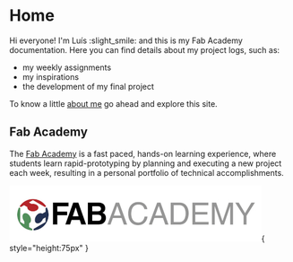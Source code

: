 # Home

Hi everyone! I'm Luís :slight_smile: and this is my Fab Academy documentation.
Here you can find details about my project logs, such as:

* my weekly assignments
* my inspirations 
* the development of my final project

To know a little [about me]() go ahead and explore this site.

## Fab Academy

The [Fab Academy](https://fabacademy.org/) is a fast paced, hands-on learning experience,
where students learn rapid-prototyping by planning and executing a new project each week,
resulting in a personal portfolio of technical accomplishments.

![FabAcademy_logo](imgs/logo_fab_academy.jpg){ style="height:75px" }

